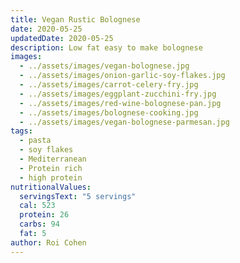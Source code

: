 ```yaml
---
title: Vegan Rustic Bolognese
date: 2020-05-25
updatedDate: 2020-05-25
description: Low fat easy to make bolognese
images:
  - ../assets/images/vegan-bolognese.jpg
  - ../assets/images/onion-garlic-soy-flakes.jpg
  - ../assets/images/carrot-celery-fry.jpg
  - ../assets/images/eggplant-zucchini-fry.jpg
  - ../assets/images/red-wine-bolognese-pan.jpg
  - ../assets/images/bolognese-cooking.jpg
  - ../assets/images/vegan-bolognese-parmesan.jpg
tags:
  - pasta
  - soy flakes
  - Mediterranean
  - Protein rich
  - high protein
nutritionalValues:
  servingsText: "5 servings"
  cal: 523
  protein: 26
  carbs: 94
  fat: 5
author: Roi Cohen
---
```


<PrintView fileName="vegan-rustic-bolognese"/>
